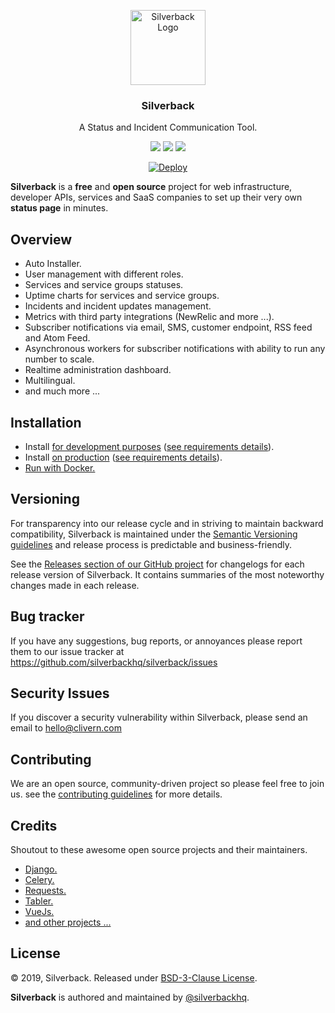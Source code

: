 <p align="center">
    <img alt="Silverback Logo" src="https://silverbackhq.org/logo.png" height="120" />
    <h3 align="center">Silverback</h3>
    <p align="center">A Status and Incident Communication Tool.</p>
    <p align="center">
        <a href="https://travis-ci.org/silverbackhq/Silverback"><img src="https://travis-ci.org/silverbackhq/Silverback.svg?branch=master"></a>
        <a href="https://github.com/silverbackhq/Silverback/releases"><img src="https://img.shields.io/badge/Version-1.0.0-red.svg"></a>
        <a href="https://github.com/silverbackhq/Silverback/blob/master/LICENSE"><img src="https://img.shields.io/badge/LICENSE-BSD%203--Clause%20-orange.svg"></a>
    </p>
</p>
<p align="center">
        <a href="https://heroku.com/deploy?template=https://github.com/silverbackhq/silverback/tree/master" target="_blank"><img src="https://www.herokucdn.com/deploy/button.svg" alt="Deploy"></a>
</p>


**Silverback** is a **free** and **open source** project for web infrastructure, developer APIs, services and SaaS companies to set up their very own **status page** in minutes.


## Overview

- Auto Installer.
- User management with different roles.
- Services and service groups statuses.
- Uptime charts for services and service groups.
- Incidents and incident updates management.
- Metrics with third party integrations (NewRelic and more ...).
- Subscriber notifications via email, SMS, customer endpoint, RSS feed and Atom Feed.
- Asynchronous workers for subscriber notifications with ability to run any number to scale.
- Realtime administration dashboard.
- Multilingual.
- and much more ...


## Installation

- Install [for development purposes](INSTALLATION_GUIDE.md#development) ([see requirements details](INSTALLATION_GUIDE.md#requirements)).
- Install [on production](INSTALLATION_GUIDE.md#production) ([see requirements details](INSTALLATION_GUIDE.md#requirements)).
- [Run with Docker.](INSTALLATION_GUIDE.md#run-with-docker)


## Versioning

For transparency into our release cycle and in striving to maintain backward compatibility, Silverback is maintained under the [Semantic Versioning guidelines](https://semver.org/) and release process is predictable and business-friendly.

See the [Releases section of our GitHub project](https://github.com/silverbackhq/silverback/releases) for changelogs for each release version of Silverback. It contains summaries of the most noteworthy changes made in each release.


## Bug tracker

If you have any suggestions, bug reports, or annoyances please report them to our issue tracker at https://github.com/silverbackhq/silverback/issues


## Security Issues

If you discover a security vulnerability within Silverback, please send an email to [hello@clivern.com](mailto:hello@clivern.com)


## Contributing

We are an open source, community-driven project so please feel free to join us. see the [contributing guidelines](CONTRIBUTING.md) for more details.


## Credits

Shoutout to these awesome open source projects and their maintainers.
- [Django.](https://www.djangoproject.com/)
- [Celery.](http://www.celeryproject.org/)
- [Requests.](https://github.com/kennethreitz/requests)
- [Tabler.](https://github.com/tabler/tabler)
- [VueJs.](https://vuejs.org/)
- [and other projects ...](requirements.txt)


## License

© 2019, Silverback. Released under [BSD-3-Clause License](https://opensource.org/licenses/BSD-3-Clause).

**Silverback** is authored and maintained by [@silverbackhq](https://github.com/silverbackhq).
